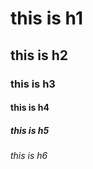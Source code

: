 # 
<h1>this is h1 </h1>
<h2>this is h2 </h2>
<h3>this is h3 </h3>
<h4>this is h4 </h4>
<h5>this is h5 </h5>
<h6>this is h6 </h6>
